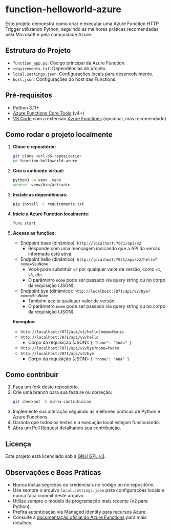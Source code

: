 # function-helloworld-azure

Este projeto demonstra como criar e executar uma Azure Function HTTP Trigger utilizando Python, seguindo as melhores práticas recomendadas pela Microsoft e pela comunidade Azure.

## Estrutura do Projeto
- `function_app.py`: Código principal da Azure Function.
- `requirements.txt`: Dependências do projeto.
- `local.settings.json`: Configurações locais para desenvolvimento.
- `host.json`: Configurações do host das Functions.

## Pré-requisitos
- Python 3.11+
- [Azure Functions Core Tools](https://docs.microsoft.com/azure/azure-functions/functions-run-local) (v4+)
- [VS Code](https://code.visualstudio.com/) com a extensão [Azure Functions](https://marketplace.visualstudio.com/items?itemName=ms-azuretools.vscode-azurefunctions) (opcional, mas recomendado)

## Como rodar o projeto localmente
1. **Clone o repositório:**
   ```zsh
   git clone <url-do-repositorio>
   cd function-helloworld-azure
   ```
2. **Crie o ambiente virtual:**
   ```zsh
   python3 -m venv .venv
   source .venv/bin/activate
   ```
3. **Instale as dependências:**
   ```zsh
   pip install -r requirements.txt
   ```
4. **Inicie a Azure Function localmente:**
   ```zsh
   func start
   ```
5. **Acesse as funções:**
   - Endpoint base (dinâmico): `http://localhost:7071/api/v2`
     - Responde com uma mensagem indicando que a API da versão informada está ativa.
   - Endpoint hello (dinâmico): `http://localhost:7071/api/v2/hello?nome=SeuNome`
     - Você pode substituir `v2` por qualquer valor de versão, como `v1`, `v3`, etc.
     - O parâmetro `nome` pode ser passado via query string ou no corpo da requisição (JSON).
   - Endpoint bye (dinâmico): `http://localhost:7071/api/v2/bye?nome=SeuNome`
     - Também aceita qualquer valor de versão.
     - O parâmetro `nome` pode ser passado via query string ou no corpo da requisição (JSON).

   **Exemplos:**
   - `http://localhost:7071/api/v1/hello?nome=Maria`
   - `http://localhost:7071/api/v2/hello`
     - Corpo da requisição (JSON): `{ "nome": "João" }`
   - `http://localhost:7071/api/v2/bye?nome=Pedro`
   - `http://localhost:7071/api/v3/bye`
     - Corpo da requisição (JSON): `{ "nome": "Ana" }`

## Como contribuir
1. Faça um fork deste repositório.
2. Crie uma branch para sua feature ou correção:
   ```zsh
   git checkout -b minha-contribuicao
   ```
3. Implemente sua alteração seguindo as melhores práticas de Python e Azure Functions.
4. Garanta que todos os testes e a execução local estejam funcionando.
5. Abra um Pull Request detalhando sua contribuição.

## Licença
Este projeto está licenciado sob a [GNU GPL v3](LICENSE).

## Observações e Boas Práticas
- Nunca inclua segredos ou credenciais no código ou no repositório.
- Use sempre o arquivo `local.settings.json` para configurações locais e nunca faça commit deste arquivo.
- Utilize sempre o modelo de programação mais recente (v2 para Python).
- Prefira autenticação via Managed Identity para recursos Azure.
- Consulte a [documentação oficial do Azure Functions](https://docs.microsoft.com/azure/azure-functions/) para mais detalhes.